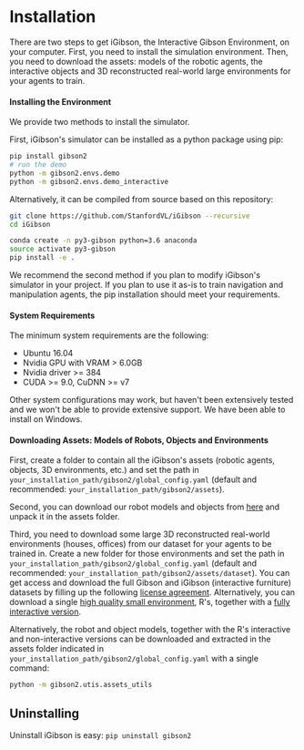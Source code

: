 
Installation
=================

There are two steps to get iGibson, the Interactive Gibson Environment, on your computer. First, you need to install the simulation environment. Then, you need to download the assets: models of the robotic agents, the interactive objects and 3D reconstructed real-world large environments for your agents to train.

#### Installing the Environment

We provide two methods to install the simulator.

First, iGibson's simulator can be installed as a python package using pip:

```bash
pip install gibson2
# run the demo
python -m gibson2.envs.demo
python -m gibson2.envs.demo_interactive
```

Alternatively, it can be compiled from source based on this repository:

```bash
git clone https://github.com/StanfordVL/iGibson --recursive
cd iGibson

conda create -n py3-gibson python=3.6 anaconda
source activate py3-gibson
pip install -e .
```
We recommend the second method if you plan to modify iGibson's simulator in your project. If you plan to use it as-is to train navigation and manipulation agents, the pip installation should meet your requirements.

#### System Requirements

The minimum system requirements are the following:

- Ubuntu 16.04
- Nvidia GPU with VRAM > 6.0GB
- Nvidia driver >= 384
- CUDA >= 9.0, CuDNN >= v7

Other system configurations may work, but haven't been extensively tested and we won't be able to provide extensive support. We have been able to install on Windows.

#### Downloading Assets: Models of Robots, Objects and Environments

First, create a folder to contain all the iGibson's assets (robotic agents, objects, 3D environments, etc.) and set the path in `your_installation_path/gibson2/global_config.yaml` (default and recommended: `your_installation_path/gibson2/assets`).

Second, you can download our robot models and objects from [here](https://storage.googleapis.com/gibsonassets/assets_gibson_v2.tar.gz) and unpack it in the assets folder.

Third, you need to download some large 3D reconstructed real-world environments (houses, offices) from our dataset for your agents to be trained in. Create a new folder for those environments and set the path in `your_installation_path/gibson2/global_config.yaml` (default and recommended: `your_installation_path/gibson2/assets/dataset`). You can get access and download the full Gibson and iGibson (interactive furniture) datasets by filling up the following [license agreement](https://forms.gle/YTbzXjNtmmsra9KY6). Alternatively, you can download a single [high quality small environment](https://storage.googleapis.com/gibson_scenes/Rs.tar.gz), R's, together with a [fully interactive version](https://storage.googleapis.com/gibson_scenes/Rs_interactive.tar.gz). 

Alternatively, the robot and object models, together with the R's interactive and non-interactive versions can be downloaded and extracted in the assets folder indicated in `your_installation_path/gibson2/global_config.yaml` with a single command:

```bash
python -m gibson2.utis.assets_utils
```

Uninstalling
----

Uninstall iGibson is easy: `pip uninstall gibson2`

